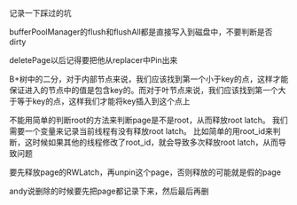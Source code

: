 记录一下踩过的坑

bufferPoolManager的flush和flushAll都是直接写入到磁盘中，不要判断是否dirty

deletePage以后记得要把他从replacer中Pin出来

B+树中的二分，对于内部节点来说，我们应该找到第一个小于key的点，这样才能保证进入的节点中的值是包含key的。而对于叶节点来说，我们应该找到第一个大于等于key的点，这样我们才能将key插入到这个点上

不能用简单的判断root的方法来判断page是不是root，从而释放root latch。 我们需要一个变量来记录当前线程有没有释放root latch。 比如简单的用root_id来判断，这时候如果其他的线程修改了root_id，就会导致多次释放root latch，从而导致问题

要先释放page的RWLatch，再unpin这个page，否则释放的可能就是假的page

andy说删除的时候要先把page都记录下来，然后最后再删